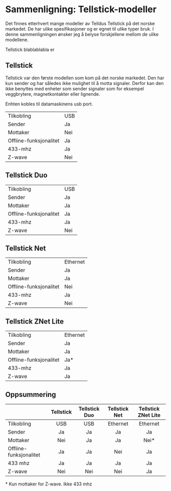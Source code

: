 <!--
author: Øyvind Malin
date: 2015-12-01


-->

Sammenligning: Tellstick-modeller
============================
<!-- StartExcerpt -->

Det finnes etterhvert mange modeller av Telldus Tellstick på det norske markedet. De har ulike spesifikasjoner og er egnet til ulike typer bruk. I denne sammenligningen ønsker jeg å belyse forskjellene mellom de ulike modellene.

<!-- EndExcerpt -->


Tellstick blablablabla er
## Tellstick

Tellstick var den første modellen som kom på det norske markedet. Den har kun sender og har således ikke mulighet til å motta signaler. Derfor kan den ikke benyttes med enheter som sender signaler som for eksempel veggbrytere, magnetkontakter eller lignende.

Enhten kobles til datamaskinens usb port.

|                        	|     	|
|------------------------	|-----	|
| Tilkobling             	| USB 	|
| Sender                 	| Ja  	|
| Mottaker               	| Nei 	|
| Offline-funksjonalitet 	| Ja  	|
| 433-mhz                	| Ja  	|
| Z-wave                 	| Nei 	|


## Tellstick Duo

|                        	|     	|
|------------------------	|-----	|
| Tilkobling             	| USB 	|
| Sender                 	| Ja  	|
| Mottaker               	| Ja   	|
| Offline-funksjonalitet 	| Ja  	|
| 433-mhz                	| Ja  	|
| Z-wave                 	| Nei 	|

## Tellstick Net

|                        	|          	|
|------------------------	|----------	|
| Tilkobling             	| Ethernet 	|
| Sender                 	| Ja       	|
| Mottaker               	| Ja       	|
| Offline-funksjonalitet 	| Nei      	|
| 433-mhz                	| Ja       	|
| Z-wave                 	| Nei      	|

## Tellstick ZNet Lite

|                        	|          	|
|------------------------	|----------	|
| Tilkobling             	| Ethernet 	|
| Sender                 	| Ja       	|
| Mottaker               	| Ja       	|
| Offline-funksjonalitet 	| Ja*      	|
| 433-mhz                	| Ja       	|
| Z-wave                 	| Ja       	|

## Oppsummering

|                        	| Tellstick 	| Tellstick Duo 	| Tellstick Net 	| Tellstick ZNet Lite 	|
|------------------------	|:---------:	|:-------------:	|:-------------:	|:-------------------:	|
| Tilkobling             	|    USB    	|      USB      	|    Ethernet   	|       Ethernet      	|
| Sender                 	|     Ja    	|       Ja      	|       Ja      	|          Ja         	|
| Mottaker               	|    Nei    	|       Ja      	|       Ja      	|          Nei*         	|
| Offline-funksjonalitet 	|     Ja    	|       Ja      	|      Nei      	|         Ja         	|
| 433 mhz                	|     Ja    	|       Ja      	|       Ja      	|          Ja         	|
| Z-wave                 	|    Nei    	|      Nei      	|      Nei      	|          Ja         	|

 \* Kun mottaker for Z-wave. Ikke 433 mhz
